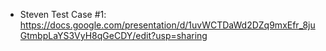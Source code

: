 - Steven Test Case #1: https://docs.google.com/presentation/d/1uvWCTDaWd2DZq9mxEfr_8juGtmbpLaYS3VyH8qGeCDY/edit?usp=sharing
